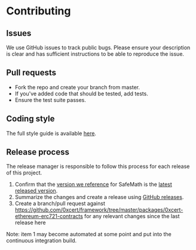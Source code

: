 # Contributing

## Issues

We use GitHub issues to track public bugs. Please ensure your description is clear and has sufficient instructions to be able to reproduce the issue.

## Pull requests

* Fork the repo and create your branch from master.
* If you've added code that should be tested, add tests.
* Ensure the test suite passes.

## Coding style

The full style guide is available [here](https://github.com/0xcert/solidity-style-guide).

## Release process

The release manager is responsible to follow this process for each release of this project.

1. Confirm that the [version we reference](https://github.com/0xcert/ethereum-erc721/blob/master/src/contracts/math/safe-math.sol) for SafeMath is the [latest released version](https://github.com/0xcert/framework/tree/master/packages/0xcert-ethereum-utils-contracts/src/contracts/math).
2. Summarize the changes and create a release using [GitHub releases](https://github.com/0xcert/solidity-style-guide/releases).
3. Create a branch/pull request against https://github.com/0xcert/framework/tree/master/packages/0xcert-ethereum-erc721-contracts for any relevant changes since the last release here

Note: item 1 may become automated at some point and put into the continuous integration build.
